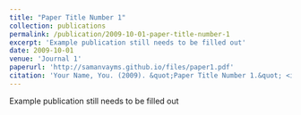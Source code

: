 ```yaml
---
title: "Paper Title Number 1"
collection: publications
permalink: /publication/2009-10-01-paper-title-number-1
excerpt: 'Example publication still needs to be filled out'
date: 2009-10-01
venue: 'Journal 1'
paperurl: 'http://samanvayms.github.io/files/paper1.pdf'
citation: 'Your Name, You. (2009). &quot;Paper Title Number 1.&quot; <i>Journal 1</i>. 1(1).'
---
```


Example publication still needs to be filled out
